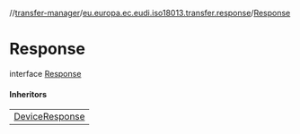 //[transfer-manager](../../../index.md)/[eu.europa.ec.eudi.iso18013.transfer.response](../index.md)/[Response](index.md)

# Response

interface [Response](index.md)

#### Inheritors

| |
|---|
| [DeviceResponse](../-device-response/index.md) |
